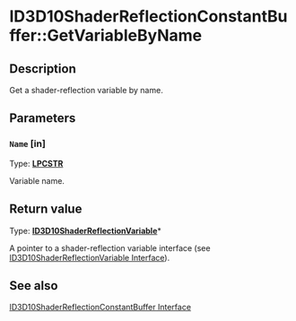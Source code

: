 # ID3D10ShaderReflectionConstantBuffer::GetVariableByName

## Description

Get a shader-reflection variable by name.

## Parameters

### `Name` [in]

Type: **[LPCSTR](https://learn.microsoft.com/windows/desktop/WinProg/windows-data-types)**

Variable name.

## Return value

Type: **[ID3D10ShaderReflectionVariable](https://learn.microsoft.com/windows/desktop/api/d3d10shader/nn-d3d10shader-id3d10shaderreflectionvariable)***

A pointer to a shader-reflection variable interface (see [ID3D10ShaderReflectionVariable Interface](https://learn.microsoft.com/windows/desktop/api/d3d10shader/nn-d3d10shader-id3d10shaderreflectionvariable)).

## See also

[ID3D10ShaderReflectionConstantBuffer Interface](https://learn.microsoft.com/windows/desktop/api/d3d10shader/nn-d3d10shader-id3d10shaderreflectionconstantbuffer)